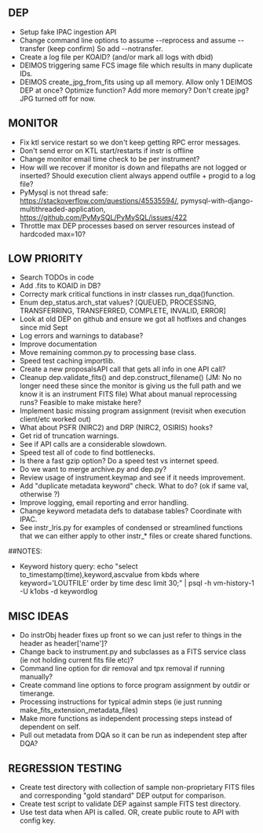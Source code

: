 ## DEP
- Setup fake IPAC ingestion API
- Change command line options to assume --reprocess and assume --transfer (keep confirm) So add --notransfer.
- Create a log file per KOAID? (and/or mark all logs with dbid)
- DEIMOS triggering same FCS image file which results in many duplicate IDs.
- DEIMOS create_jpg_from_fits using up all memory. Allow only 1 DEIMOS DEP at once? Optimize function? Add more memory?  Don't create jpg? JPG turned off for now.

## MONITOR
- Fix ktl service restart so we don't keep getting RPC error messages.
- Don't send error on KTL start/restarts if instr is offline
- Change monitor email time check to be per instrument?
- How will we recover if monitor is down and filepaths are not logged or inserted?  Should execution client always append outfile + progid to a log file?
- PyMysql is not thread safe: https://stackoverflow.com/questions/45535594/, pymysql-with-django-multithreaded-application, https://github.com/PyMySQL/PyMySQL/issues/422
- Throttle max DEP processes based on server resources instead of hardcoded max=10?

 
## LOW PRIORITY
- Search TODOs in code
- Add .fits to KOAID in DB?
- Correcty mark critical functions in instr classes run_dqa()function. 
- Enum dep_status.arch_stat values? [QUEUED, PROCESSING, TRANSFERRING, TRANSFERRED, COMPLETE, INVALID, ERROR]
- Look at old DEP on github and ensure we got all hotfixes and changes since mid Sept
- Log errors and warnings to database?
- Improve documentation
- Move remaining common.py to processing base class.
- Speed test caching importlib.  
- Create a new proposalsAPI call that gets all info in one API call?
- Cleanup dep.validate_fits() and dep.construct_filename() (JM: No no longer need these since the monitor is giving us the full path and we know it is an instrument FITS file) What about manual reprocessing runs?  Feasible to make mistake here?
- Implement basic missing program assignment (revisit when execution client/etc worked out)
- What about PSFR (NIRC2) and DRP (NIRC2, OSIRIS) hooks?
- Get rid of truncation warnings.
- See if API calls are a considerable slowdown.
- Speed test all of code to find bottlenecks.
- Is there a fast gzip option?  Do a speed test vs internet speed.
- Do we want to merge archive.py and dep.py?
- Review usage of instrument.keymap and see if it needs improvement.
- Add "duplicate metadata keyword" check.  What to do? (ok if same val, otherwise ?)
- Improve logging, email reporting and error handling.
- Change keyword metadata defs to database tables?  Coordinate with IPAC.
- See instr_lris.py for examples of condensed or streamlined functions that we can either apply to other instr_* files or create shared functions.


##NOTES:
- Keyword history query: echo "select to_timestamp(time),keyword,ascvalue from kbds where keyword='LOUTFILE' order by time desc limit 30;" | psql -h vm-history-1 -U k1obs -d keywordlog


## MISC IDEAS
- Do instrObj header fixes up front so we can just refer to things in the header as header['name']?
- Change back to instrument.py and subclasses as a FITS service class (ie not holding current fits file etc)?
- Command line option for dir removal and tpx removal if running manually?
- Create command line options to force program assignment by outdir or timerange.
- Processing instructions for typical admin steps (ie just running make_fits_extension_metadata_files)
- Make more functions as independent processing steps instead of dependent on self.
- Pull out metadata from DQA so it can be run as independent step after DQA? 


## REGRESSION TESTING
- Create test directory with collection of sample non-proprietary FITS files and corresponding "gold standard" DEP output for comparison.
- Create test script to validate DEP against sample FITS test directory.
- Use test data when API is called.  OR, create public route to API with config key.






